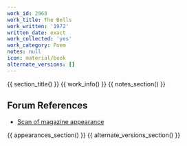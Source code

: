 ```yaml
---
work_id: 2968
work_title: The Bells
work_written: '1972'
written_date: exact
work_collected: 'yes'
work_category: Poem
notes: null
icon: material/book
alternate_versions: []
---
```


{{ section_title() }}
{{ work_info() }}
{{ notes_section() }}
## Forum References
- [Scan of magazine appearance](https://bukowskiforum.com/threads/invisible-city-no-7-oct-1972-3-buk-poems.10788/)

{{ appearances_section() }}
{{ alternate_versions_section() }}